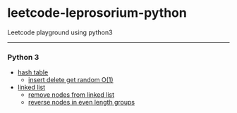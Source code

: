 # leetcode-leprosorium-python

Leetcode playground using python3

___

### Python 3

- [hash table]()
  - [insert delete get random O(1)]()
- [linked list]()
  - [remove nodes from linked list]()
  - [reverse nodes in even length groups]()

